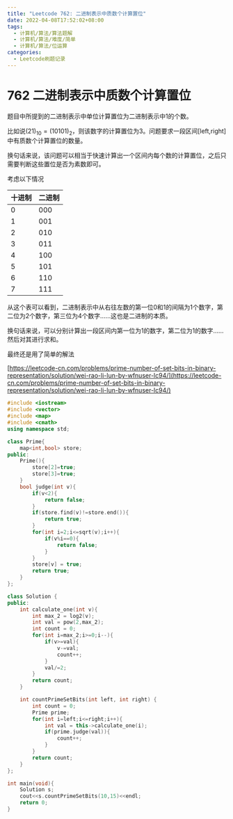 ```yaml
---
title: "Leetcode 762: 二进制表示中质数个计算置位"
date: 2022-04-08T17:52:02+08:00
tags:
  - 计算机/算法/算法题解
  - 计算机/算法/难度/简单
  - 计算机/算法/位运算
categories:
  - Leetcode刷题记录
---
```


# 762 二进制表示中质数个计算置位

题目中所提到的二进制表示中单位计算置位为二进制表示中1的个数。

比如说$(21)_{10}=(10101)_{2}$，则该数字的计算置位为3。问题要求一段区间[left,right]中有质数个计算置位的数量。

换句话来说，该问题可以相当于快速计算出一个区间内每个数的计算置位，之后只需要判断这些置位是否为素数即可。

考虑以下情况

| 十进制 | 二进制 |
| --- | --- |
| 0 | 000 |
| 1 | 001 |
| 2 | 010 |
| 3 | 011 |
| 4 | 100 |
| 5 | 101 |
| 6 | 110 |
| 7 | 111 |

从这个表可以看到，二进制表示中从右往左数的第一位0和1的间隔为1个数字，第二位为2个数字，第三位为4个数字……这也是二进制的本质。

换句话来说，可以分别计算出一段区间内第一位为1的数字，第二位为1的数字……然后对其进行求和。

最终还是用了简单的解法

[https://leetcode-cn.com/problems/prime-number-of-set-bits-in-binary-representation/solution/wei-rao-li-lun-by-wfnuser-lc94/](https://leetcode-cn.com/problems/prime-number-of-set-bits-in-binary-representation/solution/wei-rao-li-lun-by-wfnuser-lc94/)

```cpp
#include <iostream>
#include <vector>
#include <map>
#include <cmath>
using namespace std;

class Prime{
    map<int,bool> store;
public:
    Prime(){
        store[2]=true;
        store[3]=true;
    }
    bool judge(int v){
        if(v<2){
            return false;
        }
        if(store.find(v)!=store.end()){
            return true;
        }
        for(int i=2;i<=sqrt(v);i++){
            if(v%i==0){
                return false;
            }
        }
        store[v] = true;
        return true;
    }
};

class Solution {
public:
    int calculate_one(int v){
        int max_2 = log2(v);
        int val = pow(2,max_2);
        int count = 0;
        for(int i=max_2;i>=0;i--){
            if(v>=val){
                v-=val;
                count++;
            }
            val/=2;
        }
        return count;
    }

    int countPrimeSetBits(int left, int right) {
        int count = 0;
        Prime prime;
        for(int i=left;i<=right;i++){
            int val = this->calculate_one(i);
            if(prime.judge(val)){
                count++;
            }
        }
        return count;
    }
};

int main(void){
    Solution s;
    cout<<s.countPrimeSetBits(10,15)<<endl;
    return 0;
}
```